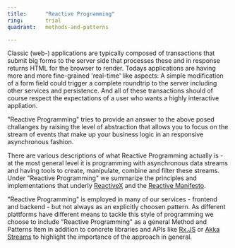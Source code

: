 ```yaml
---
title:      "Reactive Programming"
ring:       trial
quadrant:   methods-and-patterns

---
```


Classic (web-) applications are typically composed of transactions that submit
big forms to the server side that processes these and in response returns HTML
for the browser to render. Todays applications are having more and more
fine-grained 'real-time' like aspects: A simple modification of a form field
could trigger a complete roundtrip to the server including other services and
persistence. And all of these transactions should of course respect the
expectations of a user who wants a highly interactive appliation.

"Reactive Programming" tries to provide an answer to the above posed challanges
by raising the level of abstraction that allows you to focus on the stream of
events that make up your business logic in an responsive asynchronous fashion.

There are various descriptions of what Reactive Programming actually is - at
the most general level it is programming with asynchronous data streams and
having tools to create, manipulate, combine and filter these streams. Under
"Reactive Programming" we summarize the principles and implementations that
underly [ReactiveX](http://reactivex.io/) and the [Reactive
Manifesto](https://www.reactivemanifesto.org/). 

"Reactive Programming" is employed in many of our services - frontend and
backend - but not always as an explicitly choosen pattern. As different
plattforms have different means to tackle this style of programming we choose
to include "Reactive Programming" as a general Method and Patterns Item in
addition to concrete libraries and APIs like
[Rx.JS](languages-and-frameworks/rxjs.html) or [Akka
Streams](/languages-and-frameworks/akka-streams.html) to highlight the
importance of the approach in general.
